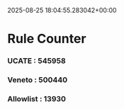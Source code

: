 2025-08-25 18:04:55.283042+00:00
# Rule Counter 
 ### UCATE : 545958

 ### Veneto : 500440

 ### Allowlist : 13930